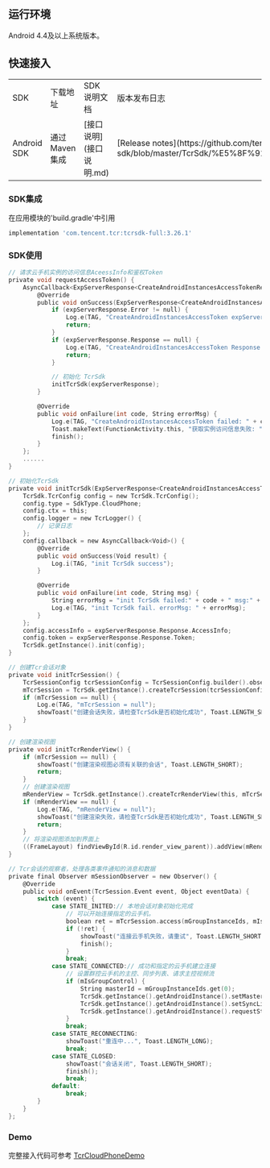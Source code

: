 ## **运行环境**

Android 4.4及以上系统版本。



## 快速接入
<table>
<tr>
<td rowspan="1" colSpan="1" >SDK</td>

<td rowspan="1" colSpan="1" >下载地址</td>

<td rowspan="1" colSpan="1" >SDK 说明文档</td>

<td rowspan="1" colSpan="1" >版本发布日志</td>
</tr>

<tr>
<td rowspan="1" colSpan="1" >Android SDK</td>

<td rowspan="1" colSpan="1" >通过 Maven 集成</td>

<td rowspan="1" colSpan="1" >[接口说明](接口说明.md)</td>

<td rowspan="1" colSpan="1" >[Release notes](https://github.com/tencentyun/cloudgame-android-sdk/blob/master/TcrSdk/%E5%8F%91%E5%B8%83%E8%AE%B0%E5%BD%95.md)</td>
</tr>
</table>


### SDK集成

在应用模块的'build.gradle'中引用
``` bash
implementation 'com.tencent.tcr:tcrsdk-full:3.26.1'
```

### SDK使用
``` objectivec
// 请求云手机实例的访问信息AceessInfo和鉴权Token
private void requestAccessToken() {
    AsyncCallback<ExpServerResponse<CreateAndroidInstancesAccessTokenResponse>> createAndroidInstancesAccessTokenCallback = new AsyncCallback<ExpServerResponse<CreateAndroidInstancesAccessTokenResponse>>() {
        @Override
        public void onSuccess(ExpServerResponse<CreateAndroidInstancesAccessTokenResponse> expServerResponse) {
            if (expServerResponse.Error != null) {
                Log.e(TAG, "CreateAndroidInstancesAccessToken expServerResponse.Error: " + expServerResponse.Error);
                return;
            }
            if (expServerResponse.Response == null) {
                Log.e(TAG, "CreateAndroidInstancesAccessToken Response: null");
                return;
            }

            // 初始化 TcrSdk
            initTcrSdk(expServerResponse);
        }

        @Override
        public void onFailure(int code, String errorMsg) {
            Log.e(TAG, "CreateAndroidInstancesAccessToken failed: " + code + ", " + errorMsg);
            Toast.makeText(FunctionActivity.this, "获取实例访问信息失败: " + code + ", " + errorMsg, Toast.LENGTH_LONG).show();
            finish();
        }
    };
    ......
}

// 初始化TcrSdk
private void initTcrSdk(ExpServerResponse<CreateAndroidInstancesAccessTokenResponse> expServerResponse) {
    TcrSdk.TcrConfig config = new TcrSdk.TcrConfig();
    config.type = SdkType.CloudPhone;
    config.ctx = this;
    config.logger = new TcrLogger() {
        // 记录日志
    };
    config.callback = new AsyncCallback<Void>() {
        @Override
        public void onSuccess(Void result) {
            Log.i(TAG, "init TcrSdk success");
        }

        @Override
        public void onFailure(int code, String msg) {
            String errorMsg = "init TcrSdk failed:" + code + " msg:" + msg;
            Log.e(TAG, "init TcrSdk fail. errorMsg: " + errorMsg);
        }
    };
    config.accessInfo = expServerResponse.Response.AccessInfo;
    config.token = expServerResponse.Response.Token;
    TcrSdk.getInstance().init(config);
}

// 创建Tcr会话对象
private void initTcrSession() {
    TcrSessionConfig tcrSessionConfig = TcrSessionConfig.builder().observer(mSessionObserver).build();
    mTcrSession = TcrSdk.getInstance().createTcrSession(tcrSessionConfig);
    if (mTcrSession == null) {
        Log.e(TAG, "mTcrSession = null");
        showToast("创建会话失败，请检查TcrSdk是否初始化成功", Toast.LENGTH_SHORT);
    }
}

// 创建渲染视图
private void initTcrRenderView() {
    if (mTcrSession == null) {
        showToast("创建渲染视图必须有关联的会话", Toast.LENGTH_SHORT);
        return;
    }
    // 创建渲染视图
    mRenderView = TcrSdk.getInstance().createTcrRenderView(this, mTcrSession, TcrRenderViewType.SURFACE);
    if (mRenderView == null) {
        Log.e(TAG, "mRenderView = null");
        showToast("创建渲染失败，请检查TcrSdk是否初始化成功", Toast.LENGTH_SHORT);
        return;
    }
    // 将渲染视图添加到界面上
    ((FrameLayout) findViewById(R.id.render_view_parent)).addView(mRenderView);
}

// Tcr会话的观察者，处理各类事件通知的消息和数据
private final Observer mSessionObserver = new Observer() {
    @Override
    public void onEvent(TcrSession.Event event, Object eventData) {
        switch (event) {
            case STATE_INITED:// 本地会话对象初始化完成
                // 可以开始连接指定的云手机。
                boolean ret = mTcrSession.access(mGroupInstanceIds, mIsGroupControl);
                if (!ret) {
                    showToast("连接云手机失败，请重试", Toast.LENGTH_SHORT);
                    finish();
                }
                break;
            case STATE_CONNECTED:// 成功和指定的云手机建立连接
                // 设置群控云手机的主控、同步列表、请求主控视频流
                if (mIsGroupControl) {
                    String masterId = mGroupInstanceIds.get(0);
                    TcrSdk.getInstance().getAndroidInstance().setMaster(masterId);
                    TcrSdk.getInstance().getAndroidInstance().setSyncList(mGroupInstanceIds);
                    TcrSdk.getInstance().getAndroidInstance().requestStream(masterId, "open", "low");
                }
                break;
            case STATE_RECONNECTING:
                showToast("重连中...", Toast.LENGTH_LONG);
                break;
            case STATE_CLOSED:
                showToast("会话关闭", Toast.LENGTH_SHORT);
                finish();
                break;
            default:
                break;
        }
    }
};
```



### Demo

完整接入代码可参考 [TcrCloudPhoneDemo](https://github.com/tencentyun/cloudgame-android-sdk/tree/master/TcrSdk/Demo/TcrCloudPhoneDemo)



